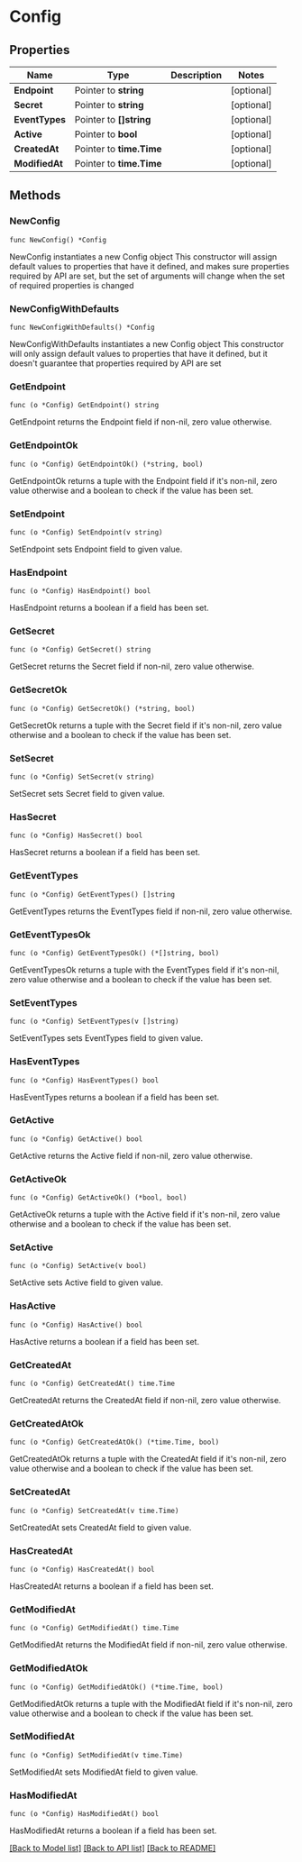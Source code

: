 # Config

## Properties

Name | Type | Description | Notes
------------ | ------------- | ------------- | -------------
**Endpoint** | Pointer to **string** |  | [optional] 
**Secret** | Pointer to **string** |  | [optional] 
**EventTypes** | Pointer to **[]string** |  | [optional] 
**Active** | Pointer to **bool** |  | [optional] 
**CreatedAt** | Pointer to **time.Time** |  | [optional] 
**ModifiedAt** | Pointer to **time.Time** |  | [optional] 

## Methods

### NewConfig

`func NewConfig() *Config`

NewConfig instantiates a new Config object
This constructor will assign default values to properties that have it defined,
and makes sure properties required by API are set, but the set of arguments
will change when the set of required properties is changed

### NewConfigWithDefaults

`func NewConfigWithDefaults() *Config`

NewConfigWithDefaults instantiates a new Config object
This constructor will only assign default values to properties that have it defined,
but it doesn't guarantee that properties required by API are set

### GetEndpoint

`func (o *Config) GetEndpoint() string`

GetEndpoint returns the Endpoint field if non-nil, zero value otherwise.

### GetEndpointOk

`func (o *Config) GetEndpointOk() (*string, bool)`

GetEndpointOk returns a tuple with the Endpoint field if it's non-nil, zero value otherwise
and a boolean to check if the value has been set.

### SetEndpoint

`func (o *Config) SetEndpoint(v string)`

SetEndpoint sets Endpoint field to given value.

### HasEndpoint

`func (o *Config) HasEndpoint() bool`

HasEndpoint returns a boolean if a field has been set.

### GetSecret

`func (o *Config) GetSecret() string`

GetSecret returns the Secret field if non-nil, zero value otherwise.

### GetSecretOk

`func (o *Config) GetSecretOk() (*string, bool)`

GetSecretOk returns a tuple with the Secret field if it's non-nil, zero value otherwise
and a boolean to check if the value has been set.

### SetSecret

`func (o *Config) SetSecret(v string)`

SetSecret sets Secret field to given value.

### HasSecret

`func (o *Config) HasSecret() bool`

HasSecret returns a boolean if a field has been set.

### GetEventTypes

`func (o *Config) GetEventTypes() []string`

GetEventTypes returns the EventTypes field if non-nil, zero value otherwise.

### GetEventTypesOk

`func (o *Config) GetEventTypesOk() (*[]string, bool)`

GetEventTypesOk returns a tuple with the EventTypes field if it's non-nil, zero value otherwise
and a boolean to check if the value has been set.

### SetEventTypes

`func (o *Config) SetEventTypes(v []string)`

SetEventTypes sets EventTypes field to given value.

### HasEventTypes

`func (o *Config) HasEventTypes() bool`

HasEventTypes returns a boolean if a field has been set.

### GetActive

`func (o *Config) GetActive() bool`

GetActive returns the Active field if non-nil, zero value otherwise.

### GetActiveOk

`func (o *Config) GetActiveOk() (*bool, bool)`

GetActiveOk returns a tuple with the Active field if it's non-nil, zero value otherwise
and a boolean to check if the value has been set.

### SetActive

`func (o *Config) SetActive(v bool)`

SetActive sets Active field to given value.

### HasActive

`func (o *Config) HasActive() bool`

HasActive returns a boolean if a field has been set.

### GetCreatedAt

`func (o *Config) GetCreatedAt() time.Time`

GetCreatedAt returns the CreatedAt field if non-nil, zero value otherwise.

### GetCreatedAtOk

`func (o *Config) GetCreatedAtOk() (*time.Time, bool)`

GetCreatedAtOk returns a tuple with the CreatedAt field if it's non-nil, zero value otherwise
and a boolean to check if the value has been set.

### SetCreatedAt

`func (o *Config) SetCreatedAt(v time.Time)`

SetCreatedAt sets CreatedAt field to given value.

### HasCreatedAt

`func (o *Config) HasCreatedAt() bool`

HasCreatedAt returns a boolean if a field has been set.

### GetModifiedAt

`func (o *Config) GetModifiedAt() time.Time`

GetModifiedAt returns the ModifiedAt field if non-nil, zero value otherwise.

### GetModifiedAtOk

`func (o *Config) GetModifiedAtOk() (*time.Time, bool)`

GetModifiedAtOk returns a tuple with the ModifiedAt field if it's non-nil, zero value otherwise
and a boolean to check if the value has been set.

### SetModifiedAt

`func (o *Config) SetModifiedAt(v time.Time)`

SetModifiedAt sets ModifiedAt field to given value.

### HasModifiedAt

`func (o *Config) HasModifiedAt() bool`

HasModifiedAt returns a boolean if a field has been set.


[[Back to Model list]](../README.md#documentation-for-models) [[Back to API list]](../README.md#documentation-for-api-endpoints) [[Back to README]](../README.md)



